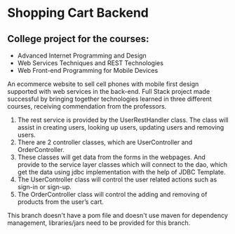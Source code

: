 # Shopping Cart Backend

## College project for the courses:
- Advanced Internet Programming and Design
- Web Services Techniques and REST Technologies
- Web Front-end Programming for Mobile Devices

An ecommerce website to sell cell phones with mobile first design supported with web services in the back-end. 
Full Stack project made successful by bringing together technologies learned in three different courses, receiving commendation from the professors.

1. The rest service is provided by the UserRestHandler class. The class will assist in creating users, looking up users, updating users and removing users.
2. There are 2 controller classes, which are UserController and OrderController.
3. These classes will get data from the forms in the webpages. And provide to the service layer classes which will connect to the dao, which get the data using jdbc implementation with the help of JDBC Template.
4. The UserController class will control the user related actions such as sign-in or sign-up.
5. The OrderController class will control the adding and removing of products from the user’s cart.  

This branch doesn't have a pom file and doesn't use maven for dependency management, libraries/jars need to be provided for this branch.
